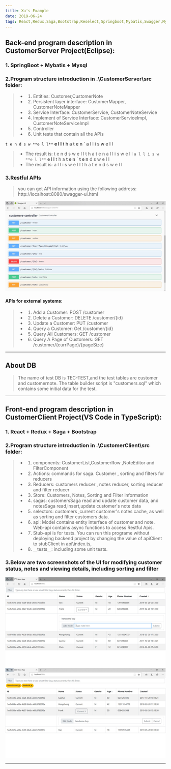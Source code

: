 ```yaml
---
title: Xu's Example
date: 2019-06-24
tags: React,Redux,Saga,Bootstrap,Reselect,Springboot,Mybatis,Swagger,Mysql
---
```

## Back-end program description in CustomerServer Project(Eclipse):
### 1. SpringBoot + Mybatis + Mysql
### 2.Program structure introduction in .\CustomerServer\src folder:
>* 1. Entities: Customer,CustomerNote
>* 2. Persistent layer interface: CustomerMapper, CustomerNoteMapper
>* 3. Service Interface: CustomerService, CustomerNoteService 
>* 4. Implement of Service Interface: CustomerServiceImpl, CustomerNoteServiceImpl
>* 5. Controller
>* 6. Unit tests that contain all the APIs

` t e n d s w **e l l**
`             **e l l** t h a t e n
`                                  a l l i s w e l l
>* The result is: t e n d s w e l l t h a t e n a l l i s w e l l
` a l l i s w **e l l**
`             **e l l** t h a **t e n**
`                              **t e n** d s w e l l
>* The result is: a l l i s w e l l t h a t e n d s w e l l


### 3.Restful APIs
>you can get API information using the following address:  http://localhost:8080/swagger-ui.html

![image](https://github.com/microxu/CustomersManagement/blob/master/images/swagger.jpg)

#### APIs for external systems:
>* 1. Add a Customer: POST  /customer
>* 2. Delete a Customer: DELETE  /customer/{id}
>* 3. Update a Customer: PUT  /customer
>* 4. Query a Customer: Get  /customer/{id}
>* 5. Query All Customers: GET  /customer
>* 6. Query A Page of Customers: GET  /customer/{currPage}/{pageSize}

----------

## About DB
>The name of test DB is TEC-TEST,and the test tables are customer and customernote. The table builder script is "customers.sql" which contains some initial data for the test.

----------
## Front-end program description in CustomerClient Project(VS Code in TypeScript):
### 1. React + Redux + Saga + Bootstrap
### 2.Program structure introduction in .\CustomerClient\src folder:
>* 1. components: CustomerList,CustomerRow ,NoteEditor and FilterComponent
>* 2. Actions: commands for saga. Customer , sorting and filters for reducers 
>* 3. Reducers: customers reducer , notes reducer, sorting reducer and filter reducer
>* 3. Store: Customers, Notes, Sorting and Filter information
>* 4. sagas: customersSaga read and update customer data, and notesSaga read,insert,update customer's note data
>* 5. selectors: customers ,current customer's notes cache, as well as sorting and filter customers data.
>* 6. api: Model contains entity interface of customer and note. Web-api contains async functions to access Restful Apis. 
>* 7. Stub-api is for tests. You can run this programe without deploying backend project by changing the value of apiClient to stubClient in api\index.ts,
>* 8. \_\_tests\_\_: including  some unit tests.

### 3.Below are two screenshots of the UI for modifying customer status, notes and viewing details, including sorting and filter

![image](https://github.com/microxu/CustomersManagement/blob/master/images/viewandnotes.jpg)
![image](https://github.com/microxu/CustomersManagement/blob/master/images/filterandsort.jpg)

----------
